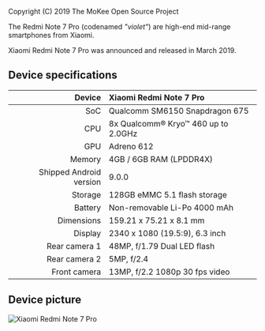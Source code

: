 Copyright (C) 2019 The MoKee Open Source Project

The Redmi Note 7 Pro (codenamed _"violet"_) are high-end mid-range smartphones from Xiaomi.

Xiaomi Redmi Note 7 Pro was announced and released in March 2019.

## Device specifications

| Device       | Xiaomi Redmi Note 7 Pro                         |
| -----------: | :---------------------------------------------- |
| SoC          | Qualcomm SM6150 Snapdragon 675                  |
| CPU          | 8x Qualcomm® Kryo™ 460 up to 2.0GHz             |
| GPU          | Adreno 612                                      |
| Memory       | 4GB / 6GB RAM (LPDDR4X)                               |
| Shipped Android version | 9.0.0                              |
| Storage      | 128GB eMMC 5.1 flash storage                    |
| Battery      | Non-removable Li-Po 4000 mAh                    |
| Dimensions   | 159.21 x 75.21 x 8.1 mm                         |
| Display      | 2340 x 1080 (19.5:9), 6.3  inch                 |
| Rear camera 1 | 48MP, f/1.79 Dual LED flash                    |
| Rear camera 2 | 5MP, f/2.4                                    |
| Front camera | 13MP, f/2.2 1080p 30 fps video                 |

## Device picture

![Xiaomi Redmi Note 7 Pro](https://cdn.cnbj1.fds.api.mi-img.com/mi-mall/963828ec47b99ac1b057289517bed959.jpg)
